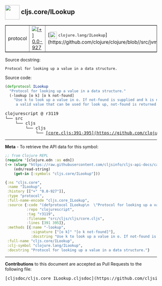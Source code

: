 ## <img width="48px" valign="middle" src="http://i.imgur.com/Hi20huC.png"> cljs.core/ILookup

 <table border="1">
<tr>

<td>protocol</td>
<td><a href="https://github.com/cljsinfo/cljs-api-docs/tree/0.0-927"><img valign="middle" alt="[+] 0.0-927" src="https://img.shields.io/badge/+-0.0--927-lightgrey.svg"></a> </td>
<td>
[<img height="24px" valign="middle" src="http://i.imgur.com/1GjPKvB.png"> <samp>clojure.lang/ILookup</samp>](https://github.com/clojure/clojure/blob//src/jvm/clojure/lang/ILookup.java)
</td>
</tr>
</table>





Source docstring:

```
Protocol for looking up a value in a data structure.
```

Source code:

```clj
(defprotocol ILookup
  "Protocol for looking up a value in a data structure."
  (-lookup [o k] [o k not-found]
    "Use k to look up a value in o. If not-found is supplied and k is not
     a valid value that can be used for look up, not-found is returned."))
```

 <pre>
clojurescript @ r3119
└── src
    └── cljs
        └── cljs
            └── <ins>[core.cljs:391-395](https://github.com/clojure/clojurescript/blob/r3119/src/cljs/cljs/core.cljs#L391-L395)</ins>
</pre>


---

__Meta__ - To retrieve the API data for this symbol:

```clj
;; from Clojure REPL
(require '[clojure.edn :as edn])
(-> (slurp "https://raw.githubusercontent.com/cljsinfo/cljs-api-docs/catalog/cljs-api.edn")
    (edn/read-string)
    (get-in [:symbols "cljs.core/ILookup"]))
```

```clj
{:ns "cljs.core",
 :name "ILookup",
 :history [["+" "0.0-927"]],
 :type "protocol",
 :full-name-encode "cljs.core_ILookup",
 :source {:code "(defprotocol ILookup\n  \"Protocol for looking up a value in a data structure.\"\n  (-lookup [o k] [o k not-found]\n    \"Use k to look up a value in o. If not-found is supplied and k is not\n     a valid value that can be used for look up, not-found is returned.\"))",
          :repo "clojurescript",
          :tag "r3119",
          :filename "src/cljs/cljs/core.cljs",
          :lines [391 395]},
 :methods [{:name "-lookup",
            :signature ["[o k]" "[o k not-found]"],
            :docstring "Use k to look up a value in o. If not-found is supplied and k is not\n     a valid value that can be used for look up, not-found is returned."}],
 :full-name "cljs.core/ILookup",
 :clj-symbol "clojure.lang/ILookup",
 :docstring "Protocol for looking up a value in a data structure."}

```

---

__Contributions__ to this document are accepted as Pull Requests to the following file:

 <pre>
[cljsdoc/cljs.core_ILookup.cljsdoc](https://github.com/cljsinfo/cljs-api-docs/blob/master/cljsdoc/cljs.core_ILookup.cljsdoc)
</pre>

